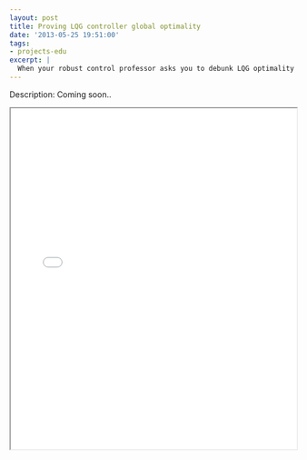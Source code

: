 ```yaml
---
layout: post
title: Proving LQG controller global optimality
date: '2013-05-25 19:51:00'
tags:
- projects-edu
excerpt: |
  When your robust control professor asks you to debunk LQG optimality proofs...
---
```


Description: Coming soon..

<iframe src = "/ViewerJS/#/docs/gatech/6531/report.pdf" width='100%' height='600' allowfullscreen webkitallowfullscreen></iframe>
